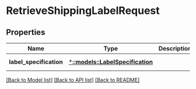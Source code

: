 # RetrieveShippingLabelRequest

## Properties
Name | Type | Description | Notes
------------ | ------------- | ------------- | -------------
**label_specification** | [***::models::LabelSpecification**](LabelSpecification.md) |  | [default to null]

[[Back to Model list]](../README.md#documentation-for-models) [[Back to API list]](../README.md#documentation-for-api-endpoints) [[Back to README]](../README.md)


